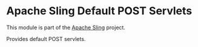 # Apache Sling Default POST Servlets

This module is part of the [Apache Sling](https://sling.apache.org) project.

Provides default POST servlets.
